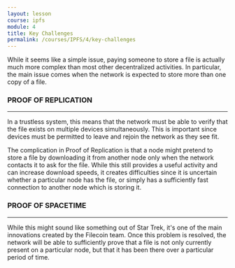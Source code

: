 ```yaml
---
layout: lesson
course: ipfs
module: 4
title: Key Challenges
permalink: /courses/IPFS/4/key-challenges
---
```

<span class="openingParagraph">
While it seems like a simple issue, paying someone to store a file is actually much more complex than most other decentralized activities. In particular, the main issue comes when the network is expected to store more than one copy of a file.</span>

<h3>PROOF OF REPLICATION</h3>
<hr />
In a trustless system, this means that the network must be able to verify that the file exists on multiple devices simultaneously. This is important since devices must be permitted to leave and rejoin the network as they see fit.

The complication in Proof of Replication is that a node might pretend to store a file by downloading it from another node only when the network contacts it to ask for the file. While this still provides a useful activity and can increase download speeds, it creates difficulties since it is uncertain whether a particular node has the file, or simply has a sufficiently fast connection to another node which is storing it.

<h3>PROOF OF SPACETIME</h3>
<hr />
While this might sound like something out of Star Trek, it's one of the main innovations created by the Filecoin team. Once this problem is resolved, the network will be able to sufficiently prove that a file is not only currently present on a particular node, but that it has been there over a particular period of time.
